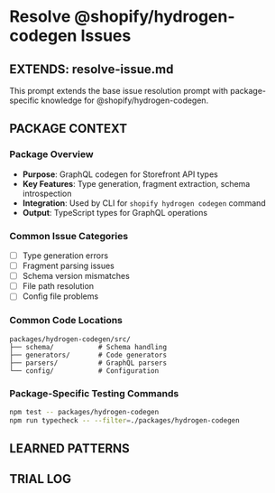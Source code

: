 # Resolve @shopify/hydrogen-codegen Issues

## EXTENDS: resolve-issue.md
This prompt extends the base issue resolution prompt with package-specific knowledge for @shopify/hydrogen-codegen.

## PACKAGE CONTEXT

### Package Overview
- **Purpose**: GraphQL codegen for Storefront API types
- **Key Features**: Type generation, fragment extraction, schema introspection
- **Integration**: Used by CLI for `shopify hydrogen codegen` command
- **Output**: TypeScript types for GraphQL operations

### Common Issue Categories
<!-- To be filled during trials -->
- [ ] Type generation errors
- [ ] Fragment parsing issues
- [ ] Schema version mismatches
- [ ] File path resolution
- [ ] Config file problems

### Common Code Locations
```
packages/hydrogen-codegen/src/
├── schema/           # Schema handling
├── generators/       # Code generators
├── parsers/          # GraphQL parsers
└── config/           # Configuration
```

### Package-Specific Testing Commands
```bash
npm test -- packages/hydrogen-codegen
npm run typecheck -- --filter=./packages/hydrogen-codegen
```

## LEARNED PATTERNS
<!-- To be filled during trials -->

## TRIAL LOG
<!-- Track issues resolved -->